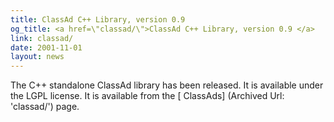 ```yaml
---
title: ClassAd C++ Library, version 0.9 
og_title: <a href=\"classad/\">ClassAd C++ Library, version 0.9 </a>
link: classad/
date: 2001-11-01
layout: news
---
```


The C++ standalone ClassAd library has been released. It is available under the LGPL license. It is available from the [ ClassAds] (Archived Url: 'classad/') page.
